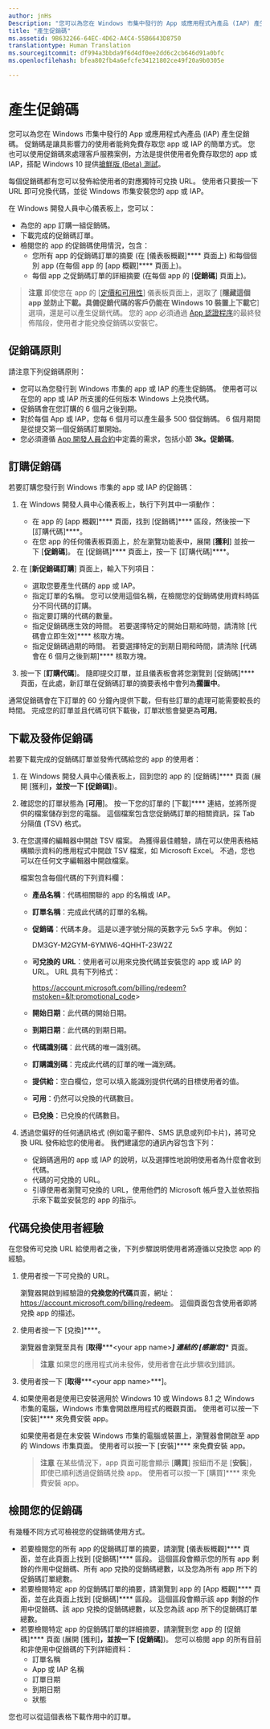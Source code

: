 ```yaml
---
author: jnHs
Description: "您可以為您在 Windows 市集中發行的 App 或應用程式內產品 (IAP) 產生促銷碼。"
title: "產生促銷碼"
ms.assetid: 9B632266-64EC-4D62-A4C4-55B6643D8750
translationtype: Human Translation
ms.sourcegitcommit: df994a3bbda9f6d4df0ee2dd6c2cb646d91a0bfc
ms.openlocfilehash: bfea802fb4a6efcfe34121802ce49f20a9b0305e

---
```


# 產生促銷碼


您可以為您在 Windows 市集中發行的 App 或應用程式內產品 (IAP) 產生促銷碼。 促銷碼是讓具影響力的使用者能夠免費存取您 app 或 IAP 的簡單方式。 您也可以使用促銷碼來處理客戶服務案例，方法是提供使用者免費存取您的 app 或 IAP，搭配 Windows 10 提供[搶鮮版 (Beta) 測試](beta-testing-and-targeted-distribution.md)。

每個促銷碼都有您可以發佈給使用者的對應獨特可兌換 URL。 使用者只要按一下 URL 即可兌換代碼，並從 Windows 市集安裝您的 app 或 IAP。

在 Windows 開發人員中心儀表板上，您可以：

-   為您的 app 訂購一組促銷碼。
-   下載完成的促銷碼訂單。
-   檢閱您的 app 的促銷碼使用情況，包含：
    -   您所有 app 的促銷碼訂單的摘要 (在 [儀表板概觀]**** 頁面上) 和每個個別 app (在每個 app 的 [app 概觀]**** 頁面上)。
    -   每個 app 之促銷碼訂單的詳細摘要 (在每個 app 的 [**促銷碼**] 頁面上)。

> **注意** 即使您在 app 的 [[定價和可用性](set-app-pricing-and-availability.md)] 儀表板頁面上，選取了 [**隱藏這個 app 並防止下載。具備促銷代碼的客戶仍能在 Windows 10 裝置上下載它**] 選項，還是可以產生促銷代碼。 您的 app 必須通過 [App 認證程序](the-app-certification-process.md)的最終發佈階段，使用者才能兌換促銷碼以安裝它。

## 促銷碼原則


請注意下列促銷碼原則：

-   您可以為您發行到 Windows 市集的 app 或 IAP 的產生促銷碼。 使用者可以在您的 app 或 IAP 所支援的任何版本 Windows 上兑換代碼。
-   促銷碼會在您訂購的 6 個月之後到期。
-   對於每個 App 或 IAP，您每 6 個月可以產生最多 500 個促銷碼。 6 個月期間是從提交第一個促銷碼訂單開始。
-   您必須遵循 [App 開發人員合約](https://msdn.microsoft.com/library/windows/apps/hh694058)中定義的需求，包括小節 **3k。促銷碼**。

## 訂購促銷碼


若要訂購您發行到 Windows 市集的 app 或 IAP 的促銷碼：

1.  在 Windows 開發人員中心儀表板上，執行下列其中一項動作：
    -   在 app 的 [app 概觀]**** 頁面，找到 [促銷碼]**** 區段，然後按一下 [訂購代碼]****。
    -   在您 app 的任何儀表板頁面上，於左瀏覽功能表中，展開 [**獲利**] 並按一下 [**促銷碼**]。 在 [促銷碼]**** 頁面上，按一下 [訂購代碼]****。

2.  在 [**新促銷碼訂購**] 頁面上，輸入下列項目：
    -   選取您要產生代碼的 app 或 IAP。
    -   指定訂單的名稱。 您可以使用這個名稱，在檢閱您的促銷碼使用資料時區分不同代碼的訂購。
    -   指定要訂購的代碼的數量。
    -   指定促銷碼應生效的時間。 若要選擇特定的開始日期和時間，請清除 [代碼會立即生效]**** 核取方塊。
    -   指定促銷碼過期的時間。 若要選擇特定的到期日期和時間，請清除 [代碼會在 6 個月之後到期]**** 核取方塊。

3.  按一下 [**訂購代碼**]。 隨即提交訂單，並且儀表板會將您瀏覽到 [促銷碼]**** 頁面，在此處，新訂單在促銷碼訂單的摘要表格中會列為**擱置中**。

通常促銷碼會在下訂單的 60 分鐘內提供下載，但有些訂單的處理可能需要較長的時間。 完成您的訂單並且代碼可供下載後，訂單狀態會變更為**可用**。

## 下載及發佈促銷碼


若要下載完成的促銷碼訂單並發佈代碼給您的 app 的使用者：

1.  在 Windows 開發人員中心儀表板上，回到您的 app 的 [促銷碼]**** 頁面 (展開 [獲利]****，並按一下 [促銷碼]****)。
2.  確認您的訂單狀態為 [**可用**]。 按一下您的訂單的 [下載]**** 連結，並將所提供的檔案儲存到您的電腦。 這個檔案包含您促銷碼訂單的相關資訊，採 Tab 分隔值 (TSV) 格式。
3.  在您選擇的編輯器中開啟 TSV 檔案。 為獲得最佳體驗，請在可以使用表格結構顯示資料的應用程式中開啟 TSV 檔案，如 Microsoft Excel。 不過，您也可以在任何文字編輯器中開啟檔案。

    檔案包含每個代碼的下列資料欄：

    -   **產品名稱**：代碼相關聯的 app 的名稱或 IAP。
    -   **訂單名稱**：完成此代碼的訂單的名稱。
    -   **促銷碼**：代碼本身。 這是以連字號分隔的英數字元 5x5 字串。 例如：

        DM3GY-M2GYM-6YMW6-4QHHT-23W2Z

    -   **可兌換的 URL**：使用者可以用來兌換代碼並安裝您的 app 或 IAP 的 URL。 URL 具有下列格式：

        https://account.microsoft.com/billing/redeem?mstoken=&lt;promotional_code&gt;

    -   **開始日期**：此代碼的開始日期。
    -   **到期日期**：此代碼的到期日期。
    -   **代碼識別碼**：此代碼的唯一識別碼。
    -   **訂購識別碼**：完成此代碼的訂單的唯一識別碼。
    -   **提供給**：空白欄位，您可以填入能識別提供代碼的目標使用者的值。
    -   **可用**：仍然可以兌換的代碼數目。
    -   **已兌換**：已兌換的代碼數目。

4.  透過您偏好的任何通訊格式 (例如電子郵件、SMS 訊息或列印卡片)，將可兌換 URL 發佈給您的使用者。 我們建議您的通訊內容包含下列：
    -   促銷碼適用的 app 或 IAP 的說明，以及選擇性地說明使用者為什麼會收到代碼。
    -   代碼的可兌換的 URL。
    -   引導使用者瀏覽可兌換的 URL，使用他們的 Microsoft 帳戶登入並依照指示來下載並安裝您的 app 的指示。

## 代碼兌換使用者經驗


在您發佈可兌換 URL 給使用者之後，下列步驟說明使用者將遵循以兌換您 app 的經驗。

1.  使用者按一下可兌換的 URL。

    瀏覽器開啟到經驗證的**兌換您的代碼**頁面，網址：<https://account.microsoft.com/billing/redeem>。 這個頁面包含使用者即將兌換 app 的描述。

2.  使用者按一下 [兌換]****。

    瀏覽器會瀏覽至具有 [**取得*****&lt;your app name&gt;***] 連結的 [感謝您]**** 頁面。

    > **注意** 如果您的應用程式尚未發佈，使用者會在此步驟收到錯誤。

3.  使用者按一下 [**取得*****&lt;your app name&gt;***]。

4.  如果使用者是使用已安裝適用於 Windows 10 或 Windows 8.1 之 Windows 市集的電腦，Windows 市集會開啟應用程式的概觀頁面。 使用者可以按一下 [安裝]**** 來免費安裝 app。

    如果使用者是在未安裝 Windows 市集的電腦或裝置上，瀏覽器會開啟至 app 的 Windows 市集頁面。 使用者可以按一下 [安裝]**** 來免費安裝 app。

    > **注意** 在某些情況下，app 頁面可能會顯示 [**購買**] 按鈕而不是 [**安裝**]，即使已順利透過促銷碼兑換 app。 使用者可以按一下 [購買]**** 來免費安裝 app。

## 檢閱您的促銷碼


有幾種不同方式可檢視您的促銷碼使用方式。

-   若要檢閱您的所有 app 的促銷碼訂單的摘要，請瀏覽 [儀表板概觀]**** 頁面，並在此頁面上找到 [促銷碼]**** 區段。 這個區段會顯示您的所有 app 剩餘的作用中促銷碼、所有 app 兌換的促銷碼總數，以及您為所有 app 所下的促銷碼訂單總數。
-   若要檢閱特定 app 的促銷碼訂單的摘要，請瀏覽到 app 的 [App 概觀]**** 頁面，並在此頁面上找到 [促銷碼]**** 區段。 這個區段會顯示該 app 剩餘的作用中促銷碼、該 app 兌換的促銷碼總數，以及您為該 app 所下的促銷碼訂單總數。
-   若要檢閱特定 app 的促銷碼訂單的詳細摘要，請瀏覽到您 app 的 [促銷碼]**** 頁面 (展開 [獲利]****，並按一下 [促銷碼]****)。 您可以檢閱 app 的所有目前和非使用中促銷碼的下列詳細資料：
    -   訂單名稱
    -   App 或 IAP 名稱
    -   訂單日期
    -   到期日期
    -   狀態

您也可以從這個表格下載作用中的訂單。

 

 







<!--HONumber=Jul16_HO1-->


